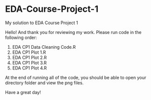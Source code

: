 # EDA-Course-Project-1
My solution to EDA Course Project 1

Hello! And thank you for reviewing my work. Please run code in the following order:
1. EDA CP1 Data Cleaning Code.R
2. EDA CP1 Plot 1.R
3. EDA CP1 Plot 2.R
4. EDA CP1 Plot 3.R
5. EDA CP1 Plot 4.R

At the end of running all of the code, you should be able to open your directory folder and view the png files. 

Have a great day!
